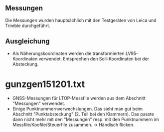 Messungen
---------
Die Messungen wurden hauptsächlich mit den Testgeräten von Leica und Trimble durchgeführt.

Ausgleichung
------------
* Als Näherungskoordinaten werden die transformierten LV95-Koordinaten verwendet. Entsprechen den Soll-Koordinaten bei der Absteckung.


gunzgen151201.txt
=================
* GNSS-Messungen für LTOP-Messfile werden aus dem Abschnitt "Messungen" verwendet.
* Einige Punktnummernverwechslungen. Das sieht man gut beim Abschnitt "Punktabsteckung" (2. Teil bei den Klammern). Das passte dann nicht mehr mit den "Messungen" resp. mit den Punktnummern im Messfile/Koofile/Steuerfile zusammen. -> Händisch flicken. 


 

